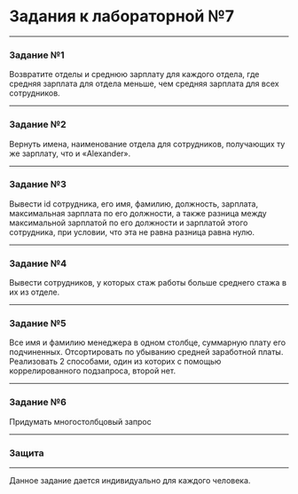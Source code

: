 # Задания к лабораторной №7

___
### Задание №1 
Возвратите отделы и среднюю зарплату для каждого отдела, где средняя зарплата для отдела меньше, чем средняя зарплата для всех сотрудников.

___
### Задание №2
Вернуть имена, наименование отдела для сотрудников, получающих ту же зарплату, что и «Alexander».

___
### Задание №3 
Вывести id сотрудника, его имя, фамилию, должность, зарплата, максимальная зарплата по его должности, а также разница между максимальной зарплатой по его должности и зарплатой этого сотрудника, при условии, что эта не равна разница равна нулю.

___
### Задание №4 
Вывести сотрудников, у которых стаж работы больше среднего стажа в их из отделе.
___
### Задание №5 
Все имя и фамилию менеджера в одном столбце, суммарную плату его подчиненных. Отсортировать по убыванию средней заработной платы. Реализовать 2 способами, один из которих с помощью коррелированного подзапроса, второй нет.

___
### Задание №6 
Придумать многостолбцовый запрос
___

### Защита
___
Данное задание дается индивидуально для каждого человека.

